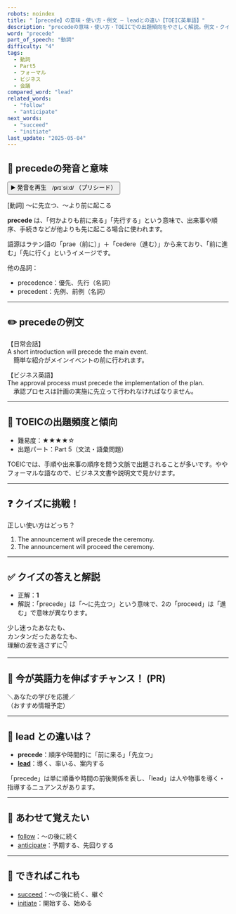 ```yaml
---
robots: noindex
title: "【precede】の意味・使い方・例文 ― leadとの違い【TOEIC英単語】"
description: "precedeの意味・使い方・TOEICでの出題傾向をやさしく解説。例文・クイズ付きでleadとの違いもわかりやすく学べます。"
word: "precede"
part_of_speech: "動詞"
difficulty: "4"
tags:
  - 動詞
  - Part5
  - フォーマル
  - ビジネス
  - 会議
compared_word: "lead"
related_words:
  - "follow"
  - "anticipate"
next_words:
  - "succeed"
  - "initiate"
last_update: "2025-05-04"
---
```


## 🔰 precedeの発音と意味

<button class="play-audio" onclick="playTTS('precede')">
  <span class="play-audio-main">
    ▶️ 発音を再生　/prɪˈsiːd/
  </span>
  <span class="play-audio-sub">
    （プリシード）
  </span>
</button>

[動詞] ～に先立つ、～より前に起こる

**precede** は、「何かよりも前に来る」「先行する」という意味で、出来事や順序、手続きなどが他よりも先に起こる場合に使われます。

語源はラテン語の「prae（前に）」＋「cedere（進む）」から来ており、「前に進む」「先に行く」というイメージです。

他の品詞：  
- precedence：優先、先行（名詞）
- precedent：先例、前例（名詞）

---

## ✏️ precedeの例文

【日常会話】  
A short introduction will precede the main event.  
　簡単な紹介がメインイベントの前に行われます。

【ビジネス英語】  
The approval process must precede the implementation of the plan.  
　承認プロセスは計画の実施に先立って行われなければなりません。

---

## 🎯 TOEICの出題頻度と傾向

- 難易度：★★★★☆
- 出題パート：Part 5（文法・語彙問題）

TOEICでは、手順や出来事の順序を問う文脈で出題されることが多いです。ややフォーマルな語なので、ビジネス文書や説明文で見かけます。

---

## ❓ クイズに挑戦！

正しい使い方はどっち？

1. The announcement will precede the ceremony.  
2. The announcement will proceed the ceremony.

---

## ✅ クイズの答えと解説

- 正解：**1**
- 解説：「precede」は「～に先立つ」という意味で、2の「proceed」は「進む」で意味が異なります。

少し迷ったあなたも、  
カンタンだったあなたも、  
理解の波を逃さずに👇️

---

## 🚀 今が英語力を伸ばすチャンス！ (PR)

<div class="info-center">
＼あなたの学びを応援／<br>  
（おすすめ情報予定）
</div>

---

## 🤔  lead との違いは？

- **precede**：順序や時間的に「前に来る」「先立つ」
- **[lead](/lead)**：導く、率いる、案内する

「precede」は単に順番や時間の前後関係を表し、「lead」は人や物事を導く・指導するニュアンスがあります。

---

## 🧩 あわせて覚えたい

- [follow](/follow)：～の後に続く
- [anticipate](/anticipate)：予期する、先回りする

---

## 📖 できればこれも

- [succeed](/succeed)：～の後に続く、継ぐ
- [initiate](/initiate)：開始する、始める

<!-- cvid: aid14_bid37 -->
